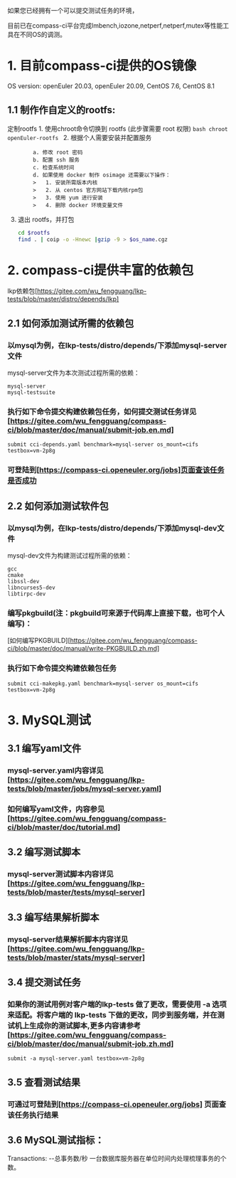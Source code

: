 如果您已经拥有一个可以提交测试任务的环境，

目前已在compass-ci平台完成lmbench,iozone,netperf,netperf,mutex等性能工具在不同OS的调测。

# 1. 目前compass-ci提供的OS镜像

OS version: openEuler 20.03, openEuler 20.09, CentOS 7.6, CentOS 8.1

## 1.1 制作作自定义的rootfs:
定制rootfs
        1. 使用chroot命令切换到 rootfs (此步骤需要 root 权限)
            ```bash
            chroot openEuler-rootfs
            ```
        2. 根据个人需要安装并配置服务

            a. 修改 root 密码
            b. 配置 ssh 服务
            c. 检查系统时间
            d. 如果使用 docker 制作 osimage 还需要以下操作：
			>	1. 安装所需版本内核
			>	2. 从 centos 官方网站下载内核rpm包
			>	3. 使用 yum 进行安装
			>	4. 删除 docker 环境变量文件

   3. 退出 rootfs，并打包
        ```bash
        cd $rootfs
        find . | coip -o -Hnewc |gzip -9 > $os_name.cgz
        ```

# 2. compass-ci提供丰富的依赖包

lkp依赖包[https://gitee.com/wu_fengguang/lkp-tests/blob/master/distro/depends/lkp]

## 2.1 如何添加测试所需的依赖包

### 以mysql为例，在lkp-tests/distro/depends/下添加mysql-server文件
mysql-server文件为本次测试过程所需的依赖：
```
mysql-server
mysql-testsuite
```
### 执行如下命令提交构建依赖包任务，如何提交测试任务详见[https://gitee.com/wu_fengguang/compass-ci/blob/master/doc/manual/submit-job.en.md]
```
submit cci-depends.yaml benchmark=mysql-server os_mount=cifs testbox=vm-2p8g
```
### 可登陆到[https://compass-ci.openeuler.org/jobs]页面查该任务是否成功

## 2.2 如何添加测试软件包 

### 以mysql为例，在lkp-tests/distro/depends/下添加mysql-dev文件
mysql-dev文件为构建测试过程所需的依赖：
```
gcc
cmake
libssl-dev
libncurses5-dev
libtirpc-dev
```

### 编写pkgbuild(注：pkgbuild可来源于代码库上直接下载，也可个人编写)：
[如何编写PKGBUILD][https://gitee.com/wu_fengguang/compass-ci/blob/master/doc/manual/write-PKGBUILD.zh.md]

### 执行如下命令提交构建依赖包任务

```
submit cci-makepkg.yaml benchmark=mysql-server os_mount=cifs testbox=vm-2p8g
```

# 3. MySQL测试

## 3.1 编写yaml文件

### mysql-server.yaml内容详见[https://gitee.com/wu_fengguang/lkp-tests/blob/master/jobs/mysql-server.yaml]

### 如何编写yaml文件，内容参见[https://gitee.com/wu_fengguang/compass-ci/blob/master/doc/tutorial.md]

## 3.2  编写测试脚本

### mysql-server测试脚本内容详见[https://gitee.com/wu_fengguang/lkp-tests/blob/master/tests/mysql-server]

## 3.3 编写结果解析脚本

### mysql-server结果解析脚本内容详见[https://gitee.com/wu_fengguang/lkp-tests/blob/master/stats/mysql-server]

## 3.4 提交测试任务

### 如果你的测试用例对客户端的lkp-tests 做了更改，需要使用 -a 选项来适配。将客户端的 lkp-tests 下做的更改，同步到服务端，并在测试机上生成你的测试脚本,更多内容请参考[https://gitee.com/wu_fengguang/compass-ci/blob/master/doc/manual/submit-job.zh.md]

```
submit -a mysql-server.yaml testbox=vm-2p8g
```
## 3.5 查看测试结果

### 可通过可登陆到[https://compass-ci.openeuler.org/jobs] 页面查该任务执行结果

## 3.6 MySQL测试指标：

Transactions: --总事务数/秒
一台数据库服务器在单位时间内处理梳理事务的个数。
